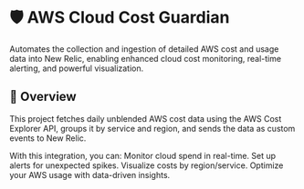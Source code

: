 # 🛡️ AWS Cloud Cost Guardian

Automates the collection and ingestion of detailed AWS cost and usage data into New Relic, enabling enhanced cloud cost monitoring, real-time alerting, and powerful visualization.

## 📌 Overview

This project fetches daily unblended AWS cost data using the AWS Cost Explorer API, groups it by service and region, and sends the data as custom events to New Relic.

With this integration, you can:
Monitor cloud spend in real-time.
Set up alerts for unexpected spikes.
Visualize costs by region/service.
Optimize your AWS usage with data-driven insights.

